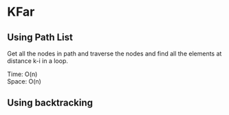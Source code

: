 # KFar

## Using Path List

Get all the nodes in path and traverse the nodes and find all the elements at distance k-i in a loop.

Time: O(n)  
Space: O(n)

## Using backtracking
